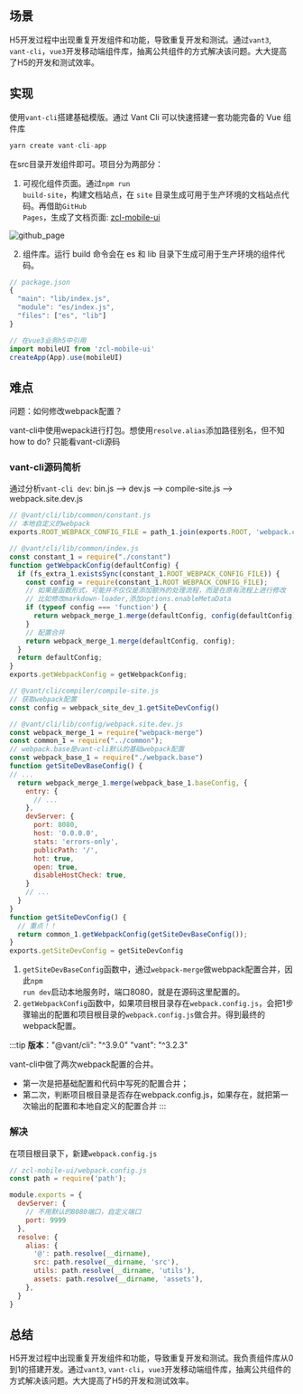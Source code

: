 ## 场景
H5开发过程中出现重复开发组件和功能，导致重复开发和测试。通过<code>vant3</code>, <code>vant-cli</code>，<code>vue3</code>开发移动端组件库，抽离公共组件的方式解决该问题。大大提高了H5的开发和测试效率。

## 实现
使用<code>vant-cli</code>搭建基础模版。通过 Vant Cli 可以快速搭建一套功能完备的 Vue 组件库
```js
yarn create vant-cli-app
```
在src目录开发组件即可。项目分为两部分：
1. 可视化组件页面。通过<code>npm run build-site</code>，构建文档站点，在 <code>site</code> 目录生成可用于生产环境的文档站点代码。再借助<code>GitHub Pages</code>，生成了文档页面: [zcl-mobile-ui](https://0zcl.github.io/zcl-mobile-ui/#/home)

![github_page](@assets/project/25.png)

2. 组件库。运行 build 命令会在 es 和 lib 目录下生成可用于生产环境的组件代码。
```js
// package.json
{
  "main": "lib/index.js",
  "module": "es/index.js",
  "files": ["es", "lib"]
}

// 在vue3业务h5中引用
import mobileUI from 'zcl-mobile-ui'
createApp(App).use(mobileUI)
```

## 难点
问题：如何修改webpack配置？

vant-cli中使用wepack进行打包。想使用<code>resolve.alias</code>添加路径别名，但不知how to do? 只能看vant-cli源码

### vant-cli源码简析
通过分析<code>vant-cli dev</code>: bin.js --> dev.js --> compile-site.js --> webpack.site.dev.js
```js
// @vant/cli/lib/common/constant.js
// 本地自定义的webpack
exports.ROOT_WEBPACK_CONFIG_FILE = path_1.join(exports.ROOT, 'webpack.config.js');

// @vant/cli/lib/common/index.js
const constant_1 = require("./constant")
function getWebpackConfig(defaultConfig) {
  if (fs_extra_1.existsSync(constant_1.ROOT_WEBPACK_CONFIG_FILE)) {
    const config = require(constant_1.ROOT_WEBPACK_CONFIG_FILE);
    // 如果是函数形式，可能并不仅仅是添加额外的处理流程，而是在原有流程上进行修改
    // 比如修改markdown-loader,添加options.enableMetaData
    if (typeof config === 'function') {
      return webpack_merge_1.merge(defaultConfig, config(defaultConfig));
    }
    // 配置合并
    return webpack_merge_1.merge(defaultConfig, config);
  }
  return defaultConfig;
}
exports.getWebpackConfig = getWebpackConfig;

// @vant/cli/compiler/compile-site.js
// 获取webpack配置
const config = webpack_site_dev_1.getSiteDevConfig()

// @vant/cli/lib/config/webpack.site.dev.js
const webpack_merge_1 = require("webpack-merge")
const common_1 = require("../common");
// webpack.base是vant-cli默认的基础webpack配置
const webpack_base_1 = require("./webpack.base")
function getSiteDevBaseConfig() {
// ...
  return webpack_merge_1.merge(webpack_base_1.baseConfig, {
    entry: {
      // ...
    },
    devServer: {
      port: 8080,
      host: '0.0.0.0',
      stats: 'errors-only',
      publicPath: '/',
      hot: true,
      open: true,
      disableHostCheck: true,
    }
    // ...
  }
}
function getSiteDevConfig() {
  // 重点！！
  return common_1.getWebpackConfig(getSiteDevBaseConfig());
}
exports.getSiteDevConfig = getSiteDevConfig
```
1. <code>getSiteDevBaseConfig</code>函数中，通过<code>webpack-merge</code>做webpack配置合并，因此<code>npm run dev</code>启动本地服务时，端口8080，就是在源码这里配置的。
2. <code>getWebpackConfig</code>函数中，如果项目根目录存在<code>webpack.config.js</code>，会把1步骤输出的配置和项目根目录的<code>webpack.config.js</code>做合并。得到最终的webpack配置。

:::tip
<strong>版本</strong>："@vant/cli": "^3.9.0"  "vant": "^3.2.3"

vant-cli中做了两次webpack配置的合并。
* 第一次是把基础配置和代码中写死的配置合并；
* 第二次，判断项目根目录是否存在webpack.config.js，如果存在，就把第一次输出的配置和本地自定义的配置合并
:::

### 解决
在项目根目录下，新建<code>webpack.config.js</code>
```js
// zcl-mobile-ui/webpack.config.js
const path = require('path');

module.exports = {
  devServer: {
    // 不用默认的8080端口，自定义端口
    port: 9999
  },
  resolve: {
    alias: {
      '@': path.resolve(__dirname),
      src: path.resolve(__dirname, 'src'),
      utils: path.resolve(__dirname, 'utils'),
      assets: path.resolve(__dirname, 'assets'),
    },
  }
}
```

## 总结
H5开发过程中出现重复开发组件和功能，导致重复开发和测试。我负责组件库从0到1的搭建开发。通过<code>vant3</code>, <code>vant-cli</code>，<code>vue3</code>开发移动端组件库，抽离公共组件的方式解决该问题。大大提高了H5的开发和测试效率。
